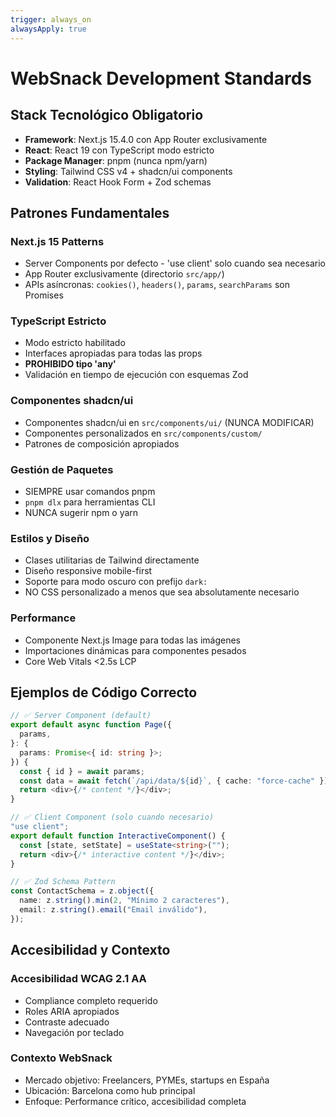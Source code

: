 ```yaml
---
trigger: always_on
alwaysApply: true
---
```


# WebSnack Development Standards

## Stack Tecnológico Obligatorio

- **Framework**: Next.js 15.4.0 con App Router exclusivamente
- **React**: React 19 con TypeScript modo estricto
- **Package Manager**: pnpm (nunca npm/yarn)
- **Styling**: Tailwind CSS v4 + shadcn/ui components
- **Validation**: React Hook Form + Zod schemas

## Patrones Fundamentales

### Next.js 15 Patterns
- Server Components por defecto - 'use client' solo cuando sea necesario
- App Router exclusivamente (directorio `src/app/`)
- APIs asíncronas: `cookies()`, `headers()`, `params`, `searchParams` son Promises

### TypeScript Estricto
- Modo estricto habilitado
- Interfaces apropiadas para todas las props
- **PROHIBIDO tipo 'any'**
- Validación en tiempo de ejecución con esquemas Zod

### Componentes shadcn/ui
- Componentes shadcn/ui en `src/components/ui/` (NUNCA MODIFICAR)
- Componentes personalizados en `src/components/custom/`
- Patrones de composición apropiados

### Gestión de Paquetes
- SIEMPRE usar comandos pnpm
- `pnpm dlx` para herramientas CLI
- NUNCA sugerir npm o yarn

### Estilos y Diseño
- Clases utilitarias de Tailwind directamente
- Diseño responsive mobile-first
- Soporte para modo oscuro con prefijo `dark:`
- NO CSS personalizado a menos que sea absolutamente necesario

### Performance
- Componente Next.js Image para todas las imágenes
- Importaciones dinámicas para componentes pesados
- Core Web Vitals <2.5s LCP

## Ejemplos de Código Correcto

```typescript
// ✅ Server Component (default)
export default async function Page({
  params,
}: {
  params: Promise<{ id: string }>;
}) {
  const { id } = await params;
  const data = await fetch(`/api/data/${id}`, { cache: "force-cache" });
  return <div>{/* content */}</div>;
}

// ✅ Client Component (solo cuando necesario)
"use client";
export default function InteractiveComponent() {
  const [state, setState] = useState<string>("");
  return <div>{/* interactive content */}</div>;
}

// ✅ Zod Schema Pattern
const ContactSchema = z.object({
  name: z.string().min(2, "Mínimo 2 caracteres"),
  email: z.string().email("Email inválido"),
});
```

## Accesibilidad y Contexto

### Accesibilidad WCAG 2.1 AA
- Compliance completo requerido
- Roles ARIA apropiados
- Contraste adecuado
- Navegación por teclado

### Contexto WebSnack
- Mercado objetivo: Freelancers, PYMEs, startups en España
- Ubicación: Barcelona como hub principal
- Enfoque: Performance crítico, accesibilidad completa